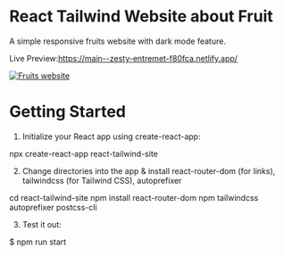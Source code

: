 # React Tailwind Website about Fruit

A simple responsive fruits website with dark mode feature.

Live Preview:https://main--zesty-entremet-f80fca.netlify.app/

[![Fruits website](https://i.postimg.cc/XvcW8jrM/Demo-Website.jpg)](https://postimg.cc/McTgZ80t)

# Getting Started

1. Initialize your React app using create-react-app:

npx create-react-app react-tailwind-site

2. Change directories into the app & install react-router-dom (for links), tailwindcss (for Tailwind CSS), autoprefixer

cd react-tailwind-site
npm install react-router-dom
npm tailwindcss autoprefixer postcss-cli

3. Test it out:

$ npm run start
